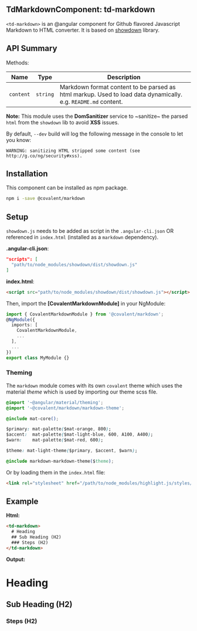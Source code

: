 ## TdMarkdownComponent: td-markdown

`<td-markdown>` is an @angular component for Github flavored Javascript Markdown to HTML converter. It is based on [showdown](https://github.com/showdownjs/showdown/) library.

## API Summary

Methods:

| Name | Type | Description |
| --- | --- | --- |
| `content` | `string` | Markdown format content to be parsed as html markup. Used to load data dynamically. e.g. `README.md` content.

**Note:** This module uses the **DomSanitizer** service to ~sanitize~ the parsed `html` from the `showdown` lib to avoid **XSS** issues.

By default, `--dev` build will log the following message in the console to let you know:

`WARNING: sanitizing HTML stripped some content (see http://g.co/ng/security#xss).`

## Installation

This component can be installed as npm package.

```bash
npm i -save @covalent/markdown
```

## Setup

`showdown.js` needs to be added as script in the `.angular-cli.json` OR referenced in `index.html` (installed as a `markdown` dependency).

**.angular-cli.json**:

```json
"scripts": [
  "path/to/node_modules/showdown/dist/showdown.js"
]
```

**index.html**:

```html
<script src="path/to/node_modules/showdown/dist/showdown.js"></script>
```

Then, import the **[CovalentMarkdownModule]** in your NgModule:

```typescript
import { CovalentMarkdownModule } from '@covalent/markdown';
@NgModule({
  imports: [
    CovalentMarkdownModule,
    ...
  ],
  ...
})
export class MyModule {}
```

### Theming

The `markdown` module comes with its own `covalent` theme which uses the material *theme* which is used by importing our theme scss file.

```css
@import '~@angular/material/theming';
@import '~@covalent/markdown/markdown-theme';

@include mat-core();

$primary: mat-palette($mat-orange, 800);
$accent:  mat-palette($mat-light-blue, 600, A100, A400);
$warn:    mat-palette($mat-red, 600);

$theme: mat-light-theme($primary, $accent, $warn);

@include markdown-markdown-theme($theme);
```

Or by loading them in the `index.html` file:

```html
<link rel="stylesheet" href="/path/to/node_modules/highlight.js/styles/vs.css">
```

## Example

**Html:**

```html
<td-markdown>
  # Heading 
  ## Sub Heading (H2)
  ### Steps (H2)
</td-markdown>
```

**Output:**

# Heading 
## Sub Heading (H2)
### Steps (H2)

